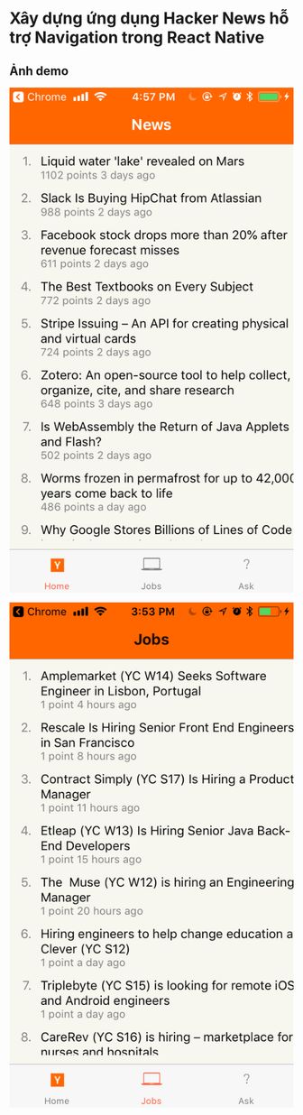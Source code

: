 # Xây dựng ứng dụng Hacker News hỗ trợ Navigation trong React Native

## Ảnh demo

![News](/demo/news.jpeg)

![Jobs](/demo/jobs.jpeg)

